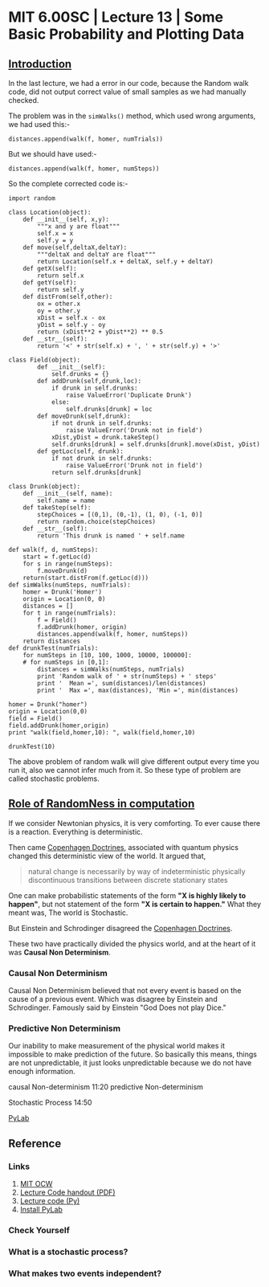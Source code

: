 # MIT 6.00SC | Lecture 13 | Some Basic Probability and Plotting Data #

## [Introduction ](https://www.youtube.com/watch?v=hGQw3KJ7i6Q&list=PLB2BE3D6CA77BB8F7#t=22) ##

In the last lecture, we had a error in our code, because the Random walk code, did not output correct value of small samples as we had manually checked.

The problem was in the `simWalks()` method, which used wrong arguments, we had used this:-

````
distances.append(walk(f, homer, numTrials))
````

But we should have used:-

````
distances.append(walk(f, homer, numSteps))
````

So the complete corrected code is:-

````
import random

class Location(object):
    def __init__(self, x,y):
        """x and y are float"""
        self.x = x
        self.y = y
    def move(self,deltaX,deltaY):
        """deltaX and deltaY are float"""
        return Location(self.x + deltaX, self.y + deltaY)
    def getX(self):
        return self.x
    def getY(self):
        return self.y
    def distFrom(self,other):
        ox = other.x
        oy = other.y
        xDist = self.x - ox
        yDist = self.y - oy
        return (xDist**2 + yDist**2) ** 0.5
    def __str__(self):
        return '<' + str(self.x) + ', ' + str(self.y) + '>'

class Field(object):
        def __init__(self):
            self.drunks = {}
        def addDrunk(self,drunk,loc):
            if drunk in self.drunks:
                raise ValueError('Duplicate Drunk')
            else:
                self.drunks[drunk] = loc
        def moveDrunk(self,drunk):
            if not drunk in self.drunks:
                raise ValueError('Drunk not in field')
            xDist,yDist = drunk.takeStep()
            self.drunks[drunk] = self.drunks[drunk].move(xDist, yDist)
        def getLoc(self, drunk):
            if not drunk in self.drunks:
                raise ValueError('Drunk not in field')
            return self.drunks[drunk]

class Drunk(object):
    def __init__(self, name):
        self.name = name
    def takeStep(self):
        stepChoices = [(0,1), (0,-1), (1, 0), (-1, 0)]
        return random.choice(stepChoices)
    def __str__(self):
        return 'This drunk is named ' + self.name

def walk(f, d, numSteps):
    start = f.getLoc(d)
    for s in range(numSteps):
        f.moveDrunk(d)
    return(start.distFrom(f.getLoc(d)))
def simWalks(numSteps, numTrials):
    homer = Drunk('Homer')
    origin = Location(0, 0)
    distances = []
    for t in range(numTrials):
        f = Field()
        f.addDrunk(homer, origin)
        distances.append(walk(f, homer, numSteps))
    return distances
def drunkTest(numTrials):
    for numSteps in [10, 100, 1000, 10000, 100000]:
    # for numSteps in [0,1]:
        distances = simWalks(numSteps, numTrials)
        print 'Random walk of ' + str(numSteps) + ' steps'
        print '  Mean =', sum(distances)/len(distances)
        print '  Max =', max(distances), 'Min =', min(distances)
                
homer = Drunk("homer")
origin = Location(0,0)
field = Field()
field.addDrunk(homer,origin)
print "walk(field,homer,10): ", walk(field,homer,10)

drunkTest(10)
````

The above problem of random walk will give different output every time you run it, also we cannot infer much from it. So these type of problem are called stochastic problems.

## [Role of RandomNess in computation ](https://www.youtube.com/watch?v=hGQw3KJ7i6Q&list=PLB2BE3D6CA77BB8F7#t=515) ##

If we consider Newtonian physics, it is very comforting. To ever cause there is a reaction. Everything is deterministic.

Then came [Copenhagen Doctrines](http://en.wikipedia.org/wiki/Copenhagen_interpretation), associated with quantum physics changed this deterministic view of the world. It argued that, 

> natural change is necessarily by way of indeterministic physically discontinuous transitions between discrete stationary states

One can make probabilistic statements of the form **"X is highly likely to happen"**, but not statement of the form **"X is certain to happen."** What they meant was, The world is Stochastic.

But Einstein and Schrodinger disagreed the [Copenhagen Doctrines](http://en.wikipedia.org/wiki/Copenhagen_interpretation).

These two have practically divided the physics world, and at the heart of it was **Causal Non Determinism**.

### Causal Non Determinism ###

Causal Non Determinism believed that not every event is based on the cause of a previous event. Which was disagree by Einstein and Schrodinger. Famously said by Einstein "God Does not play Dice."

### Predictive Non Determinism ###

Our inability to make measurement of the physical world makes it impossible to make prediction of the future. So basically this means, things are not unpredictable, it just looks unpredictable because we do not have enough information.


causal Non-determinism 11:20
predictive Non-determinism

Stochastic Process 14:50

[PyLab](matplotlib.sourceforge.net)



## Reference ##
### Links ###

1. [MIT OCW](http://ocw.mit.edu/courses/electrical-engineering-and-computer-science/6-00sc-introduction-to-computer-science-and-programming-spring-2011/unit-2/lecture-13-some-basic-probability-and-plotting-data/)
2. [Lecture Code handout (PDF)](http://ocw.mit.edu/courses/electrical-engineering-and-computer-science/6-00sc-introduction-to-computer-science-and-programming-spring-2011/unit-2/lecture-13-some-basic-probability-and-plotting-data/MIT6_00SCS11_lec13.pdf)
3. [Lecture code (Py)](http://ocw.mit.edu/courses/electrical-engineering-and-computer-science/6-00sc-introduction-to-computer-science-and-programming-spring-2011/unit-2/lecture-13-some-basic-probability-and-plotting-data/lec13.py)
4. [Install PyLab](../misc/ReadMe.md)

### Check Yourself ###
### What is a stochastic process? ###
### What makes two events independent? ###
